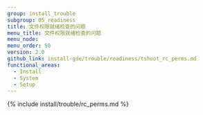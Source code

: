 ```yaml
---
group: install_trouble
subgroup: 05_readiness
title: 文件权限就绪检查的问题
menu_title: 文件权限就绪检查的问题
menu_node:
menu_order: 50
version: 2.0
github_link: install-gde/trouble/readiness/tshoot_rc_perms.md
functional_areas:
  - Install
  - System
  - Setup
---
```


{% include install/trouble/rc_perms.md %}
